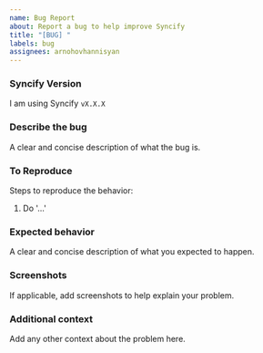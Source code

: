 ```yaml
---
name: Bug Report
about: Report a bug to help improve Syncify
title: "[BUG] "
labels: bug
assignees: arnohovhannisyan
---
```


### Syncify Version

I am using Syncify `vX.X.X`

### Describe the bug

A clear and concise description of what the bug is.

### To Reproduce

Steps to reproduce the behavior:

1. Do '...'

### Expected behavior

A clear and concise description of what you expected to happen.

### Screenshots

If applicable, add screenshots to help explain your problem.

### Additional context

Add any other context about the problem here.
